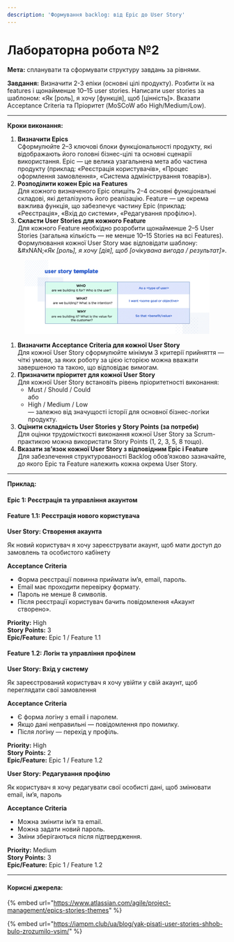 ```yaml
---
description: 'Формування backlog: від Epic до User Story'
---
```


# Лабораторна робота №2

**Мета:** спланувати та сформувати структуру завдань за рівнями.


**Завдання:**
&#x20;Визначити 2-3 епіки (основні цілі продукту).
&#x20;Розбити їх на features і щонайменше 10–15 user stories.&#x20;
&#x20;Написати user stories за шаблоном: «Як \[роль], я хочу \[функція], щоб \[цінність]». Вказати Acceptance Criteria та Пріоритет (MoSCoW або High/Medium/Low).

***

**Кроки виконання:**

1. **Визначити Epics**\
   Сформулюйте 2–3 ключові блоки функціональності продукту, які відображають його головні бізнес-цілі та основні сценарії використання. Epic — це велика узагальнена мета або частина продукту (приклад: «Реєстрація користувачів», «Процес оформлення замовлення», «Система адміністрування товарів»).
2. **Розподілити кожен Epic на Features**\
   Для кожного визначеного Epic опишіть 2–4 основні функціональні складові, які деталізують його реалізацію. Feature — це окрема важлива функція, що забезпечує частину Epic (приклад: «Реєстрація», «Вхід до системи», «Редагування профілю»).
3. **Скласти User Stories для кожного Feature**\
   Для кожного Feature необхідно розробити щонайменше 2–5 User Stories (загальна кількість — не менше 10–15 Stories на всі Features). Формулювання кожної User Story має відповідати шаблону:\
   &#xNAN;_«Як \[роль], я хочу \[дія], щоб \[очікувана вигода / результат]»_.

<figure><img src=".gitbook/assets/image (13).png" alt=""><figcaption></figcaption></figure>

1. **Визначити Acceptance Criteria для кожної User Story**\
   Для кожної User Story сформулюйте мінімум 3 критерії прийняття — чіткі умови, за яких роботу за цією історією можна вважати завершеною та такою, що відповідає вимогам.
2. **Призначити пріоритет для кожної User Story**\
   Для кожної User Story встановіть рівень пріоритетності виконання:
   * Must / Should / Could\
     або
   * High / Medium / Low\
     — залежно від значущості історії для основної бізнес-логіки продукту.
3. **Оцінити складність User Stories у Story Points (за потреби)**\
   Для оцінки трудомісткості виконання кожної User Story за Scrum-практикою можна використати Story Points (1, 2, 3, 5, 8 тощо).
4. **Вказати зв’язок кожної User Story з відповідним Epic і Feature**\
   Для забезпечення структурованості Backlog обов’язково зазначайте, до якого Epic та Feature належить кожна окрема User Story.

***

**Приклад:**

#### Epic 1: Реєстрація та управління акаунтом

#### Feature 1.1: Реєстрація нового користувача

**User Story: Створення акаунта**

Як новий користувач я хочу зареєструвати акаунт, щоб мати доступ до замовлень та особистого кабінету

**Acceptance Criteria**

* Форма реєстрації повинна приймати імʼя, email, пароль.
* Email має проходити перевірку формату.
* Пароль не менше 8 символів.
* Після реєстрації користувач бачить повідомлення «Акаунт створено».

**Priority:** High\
**Story Points:** 3\
**Epic/Feature:** Epic 1 / Feature 1.1

#### Feature 1.2: Логін та управління профілем

**User Story: Вхід у систему**

Як зареєстрований користувач я хочу увійти у свій акаунт, щоб переглядати свої замовлення

**Acceptance Criteria**

* Є форма логіну з email і паролем.
* Якщо дані неправильні — повідомлення про помилку.
* Після логіну — перехід у профіль.

**Priority:** High\
**Story Points:** 2\
**Epic/Feature:** Epic 1 / Feature 1.2

**User Story: Редагування профілю**

Як користувач я хочу редагувати свої особисті дані, щоб змінювати email, імʼя, пароль

**Acceptance Criteria**

* Можна змінити імʼя та email.
* Можна задати новий пароль.
* Зміни зберігаються після підтвердження.

**Priority:** Medium\
**Story Points:** 3\
**Epic/Feature:** Epic 1 / Feature 1.2

***

#### Корисні джерела:

{% embed url="https://www.atlassian.com/agile/project-management/epics-stories-themes" %}

{% embed url="https://iampm.club/ua/blog/yak-pisati-user-stories-shhob-bulo-zrozumilo-vsim/" %}
